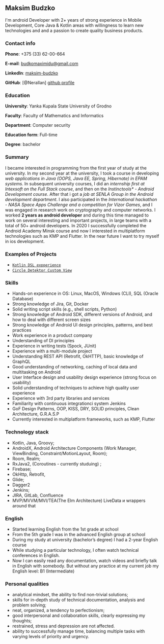 ## Maksim Budzko

I'm android Developer with 2+ years of strong experience in Mobile Development, Core Java & Kotlin areas with willingness to learn new technologies and and a passion to create quality business products.

### Contact info
__Phone__: +375 (33) 62-00-664 

__E-mail__: budkomaximidu@gmail.com

__LinkedIn__: [maksim-budzko][linkedin profile]

__GitHub__: [@Nerallan] [github profile]

### Education

__University__: Yanka Kupala State University of Grodno

__Faculty__: Faculty of Mathematics and Informatics 

__Department__: Computer security

__Education form__: Full-time

__Degree__: bachelor

### Summary

I became interested in programming from the first year of study at the university. 
In my second year at the university, I took a course in developing _web applications 
in Java (OOPS, Java EE, Spring, Hibernate) in EPAM systems_.
In subsequent university courses, I did an _internship first at Intexsoft on the Full Stack course_, 
and then on the _Instinctools* - Android Development course_. 
After that i got a _job at SENLA Group in the Android development department_. 
I also participated in the _International hackathon - NASA Space Apps Challenge and a competition for Vizor Games_, 
and I was engaged in research work on cryptography and computer networks. I worked __2 years as android developer__ and during this time managed to work on several interesting and important projects, in large teams with a total of 50+ android developers. In 2020 I successfully completed the Android Academy Minsk course and now I interested in multiplatform technologies such as KMP and Flutter. In the near future I want to try myself in ios development. 

### Examples of Projects

- [``Kotlin DSL expperience``][dsl_template] 
- [``Circle Detektor Custom View``][custom_view] 

### Skills

- Hands-on experience in OS: Linux, MacOS, Windows (CLI), SQL (Oracle Database)
- Strong knowledge of Jira, Git, Docker
- Solid writing script skills (e.g., shell scripts, Python)
- Strong knowledge of Android SDK, different versions of Android, and how to deal with different screen sizes
- Strong knowledge of Android UI design principles, patterns, and best practices
- Work experience in a product company
- Understanding of DI principles
- Experience in writing tests (Spock, JUnit)
- Experience with a multi-module project
- Understanding REST API (Retrofit, OkHTTP), basic knowledge of GraphQL
- Good understanding of networking, caching of local data and multitasking on Android
- User Interface design and usability design experience (strong focus on usability)
- Solid understanding of techniques to achieve high quality user experience
- Experience with 3rd party libraries and services
- Familiarity with continuous integrationci system Jenkins
- GoF Design Patterns, OOP, KISS, DRY, SOLID principles, Clean Architecture, G.R.A.S.P
- Currently interested in multiplatform frameworks, such as KMP, Flutter

### Technology stack 

- Kotlin, Java, Groovy;
- AndroidX, Android Architecture Components (Work Manager, ViewBinding, Constraint/MotionLayout, Room);
- Room, Realm;
- RxJava2, (Coroutines - currently studuing) ;
- Firebase;
- OkHttp, Retrofit, 
- Glide;
- Dagger2
- Jenkins;
- JIRA, GitLab, Confluence
- MVP/MVVM/MVI/TEA(The Elm Architecture) LiveData и wrappers around that

### English

- Started learning English from the 1st grade at school
- From the 5th grade I was in the advanced English group at school
- During my study at university (bachelor’s degree) I had a 2-year English course
- While studying a particular technology, I often watch technical conferences in English. 
- Now I can easily read any documentation, watch videos and briefly talk in English with somebody. But without any practice at my current job my English level: B1 (Intermediate)

### Personal qualities

- analytical mindset, the ability to find non-trivial solutions;
- skills for in-depth study of technical documentation, analysis and problem solving;
- neat, organized, a tendency to perfectionism;
- good interpersonal and collaboration skills, clearly expressing my thoughts;
- restrained, stress and depression are not affected.
- ability to successfully manage time, balancing multiple tasks with varying levels of priority and urgency.


[linkedin profile]: https://www.linkedin.com/in/maksim-budzko-3443001ba
[github profile]: https://github.com/Nerallan 
[dsl_template]: https://github.com/Nerallan/dsl_template
[custom_view]:https://github.com/Nerallan/CircleDetector
